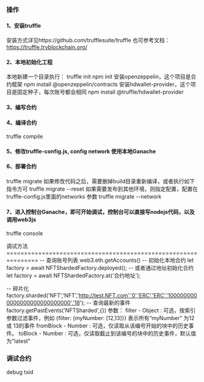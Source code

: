 ### 操作
#### 1、安装truffle
安装方式详见https://github.com/trufflesuite/truffle
也可参考文档：https://truffle.tryblockchain.org/

#### 2、本地初始化工程
本地新建一个目录执行：
truffle init
npm init
安装openzeppelin，这个项目是合约框架
npm install @openzeppelin/contracts
安装hdwallet-provider，这个项目是固定种子，每次账号都会相同
npm install @truffle/hdwallet-provider

#### 3、编写合约

#### 4、编译合约
truffle compile

#### 5、修改truffle-config.js, config network 使用本地Ganache

#### 6、部署合约
truffle migrate
如果修改代码之后，需要删掉build目录重新编译，或者执行如下指令方可
truffle migrate --reset
如果需要发布到其他环境，则指定配置，配置在truffle-config.js里面的networks 参数
truffle migrate --network

#### 7、进入控制台Ganache，即可开始调试，控制台可以直接写nodejs代码，以及调用web3js
truffle console


调试方法===============================================================
-- 查询账号列表
web3.eth.getAccounts()
-- 初始化本地合约
let factory = await NFTShardedFactory.deployed();
-- 或者通过地址初始化合约
let factory = await NFTShardedFactory.at('合约地址');

-- 碎片化
factory.sharded('NFT','NFT','http://test.NFT.com','0','ERC','ERC','1000000000000000000000000000','18');
-- 查询最新的事件
factory.getPastEvents('NFTSharded',{})
参数：
filter - Object : 可选，按索引参数过滤事件，例如 {filter: {myNumber: [12,13]}} 表示所有“myNumber” 为12 或 13的事件
fromBlock - Number : 可选，仅读取从该编号开始的块中的历史事件。
toBlock - Number : 可选，仅读取截止到该编号的块中的历史事件，默认值为"latest"

### 调试合约
debug txid


